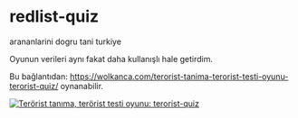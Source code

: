 # redlist-quiz
arananlarini dogru tani turkiye


Oyunun verileri aynı fakat daha kullanışlı hale getirdim.

Bu bağlantıdan: https://wolkanca.com/terorist-tanima-terorist-testi-oyunu-terorist-quiz/ oynanabilir.

[![Terörist tanıma, terörist testi oyunu: terorist-quiz](https://github.com/wolkanca/redlist-quiz/assets/480403/58550eac-98e0-4aa4-a829-5f641235d8c3)](https://wolkanca.com/terorist-tanima-terorist-testi-oyunu-terorist-quiz/#oyun)
